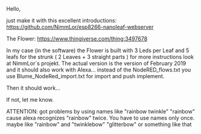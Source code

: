 Hello,

just make it with this excellent introductions: https://github.com/NimmLor/esp8266-nanoleaf-webserver
 
The Flower: https://www.thingiverse.com/thing:3497678

In my case (in the software) the Flower is built with 3 Leds per Leaf and 5 leafs for the strunk ( 2 Leaves + 3 straight parts )
for more instructions look at NimmLor´s projekt.
The actual version is the version of February 2019 and it should also work with Alexa...
instead of the NodeRED_flows.txt you use Blume_NodeRed_import.txt for import and push implement.

Then it should work...

If  not, let me know.

ATTENTION: got problems by using names like "rainbow twinkle" "rainbow" cause alexa recognizes "rainbow" twice. You have to use names only once. maybe like "rainbow" and "twinklebow" "glitterbow"  or something like that
